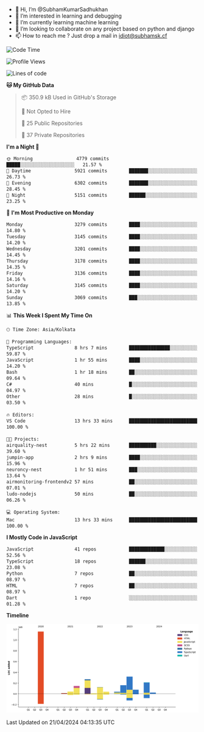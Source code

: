 - 👋 Hi, I’m @SubhamKumarSadhukhan
- 👀 I’m interested in learning and debugging
- 🌱 I’m currently learning machine learning
- 💞️ I’m looking to collaborate on any project based on python and django
- 📫 How to reach me ?
      Just drop a mail in idiot@subhamsk.cf

<!---
SubhamKumarSadhukhan/SubhamKumarSadhukhan is a ✨ special ✨ repository because its `README.md` (this file) appears on your GitHub profile.
You can click the Preview link to take a look at your changes.
--->


<!--START_SECTION:waka-->
![Code Time](http://img.shields.io/badge/Code%20Time-2%2C132%20hrs%2031%20mins-blue)

![Profile Views](http://img.shields.io/badge/Profile%20Views-0-blue)

![Lines of code](https://img.shields.io/badge/From%20Hello%20World%20I%27ve%20Written-2.6%20million%20lines%20of%20code-blue)

**🐱 My GitHub Data** 

> 📦 350.9 kB Used in GitHub's Storage 
 > 
> 🚫 Not Opted to Hire
 > 
> 📜 25 Public Repositories 
 > 
> 🔑 37 Private Repositories 
 > 
**I'm a Night 🦉** 

```text
🌞 Morning                4779 commits        █████░░░░░░░░░░░░░░░░░░░░   21.57 % 
🌆 Daytime                5921 commits        ███████░░░░░░░░░░░░░░░░░░   26.73 % 
🌃 Evening                6302 commits        ███████░░░░░░░░░░░░░░░░░░   28.45 % 
🌙 Night                  5151 commits        ██████░░░░░░░░░░░░░░░░░░░   23.25 % 
```
📅 **I'm Most Productive on Monday** 

```text
Monday                   3279 commits        ████░░░░░░░░░░░░░░░░░░░░░   14.80 % 
Tuesday                  3145 commits        ████░░░░░░░░░░░░░░░░░░░░░   14.20 % 
Wednesday                3201 commits        ████░░░░░░░░░░░░░░░░░░░░░   14.45 % 
Thursday                 3178 commits        ████░░░░░░░░░░░░░░░░░░░░░   14.35 % 
Friday                   3136 commits        ████░░░░░░░░░░░░░░░░░░░░░   14.16 % 
Saturday                 3145 commits        ████░░░░░░░░░░░░░░░░░░░░░   14.20 % 
Sunday                   3069 commits        ███░░░░░░░░░░░░░░░░░░░░░░   13.85 % 
```


📊 **This Week I Spent My Time On** 

```text
🕑︎ Time Zone: Asia/Kolkata

💬 Programming Languages: 
TypeScript               8 hrs 7 mins        ███████████████░░░░░░░░░░   59.87 % 
JavaScript               1 hr 55 mins        ████░░░░░░░░░░░░░░░░░░░░░   14.20 % 
Bash                     1 hr 18 mins        ██░░░░░░░░░░░░░░░░░░░░░░░   09.64 % 
C#                       40 mins             █░░░░░░░░░░░░░░░░░░░░░░░░   04.97 % 
Other                    28 mins             █░░░░░░░░░░░░░░░░░░░░░░░░   03.50 % 

🔥 Editors: 
VS Code                  13 hrs 33 mins      █████████████████████████   100.00 % 

🐱‍💻 Projects: 
airquality-nest          5 hrs 22 mins       ██████████░░░░░░░░░░░░░░░   39.60 % 
jumpin-app               2 hrs 9 mins        ████░░░░░░░░░░░░░░░░░░░░░   15.96 % 
neuroncy-nest            1 hr 51 mins        ███░░░░░░░░░░░░░░░░░░░░░░   13.64 % 
airmonitoring-frontendv2 57 mins             ██░░░░░░░░░░░░░░░░░░░░░░░   07.01 % 
ludo-nodejs              50 mins             ██░░░░░░░░░░░░░░░░░░░░░░░   06.26 % 

💻 Operating System: 
Mac                      13 hrs 33 mins      █████████████████████████   100.00 % 
```

**I Mostly Code in JavaScript** 

```text
JavaScript               41 repos            █████████████░░░░░░░░░░░░   52.56 % 
TypeScript               18 repos            ██████░░░░░░░░░░░░░░░░░░░   23.08 % 
Python                   7 repos             ██░░░░░░░░░░░░░░░░░░░░░░░   08.97 % 
HTML                     7 repos             ██░░░░░░░░░░░░░░░░░░░░░░░   08.97 % 
Dart                     1 repo              ░░░░░░░░░░░░░░░░░░░░░░░░░   01.28 % 
```



**Timeline**

![Lines of Code chart](https://raw.githubusercontent.com/SubhamKumarSadhukhan/SubhamKumarSadhukhan/main/assets/bar_graph.png)


 Last Updated on 21/04/2024 04:13:35 UTC
<!--END_SECTION:waka-->
